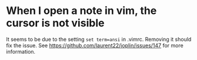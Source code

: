 # When I open a note in vim, the cursor is not visible

It seems to be due to the setting `set term=ansi` in .vimrc. Removing it should fix the issue. See https://github.com/laurent22/joplin/issues/147 for more information.

